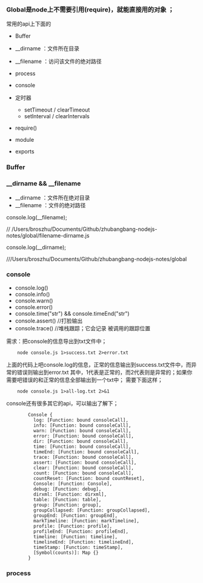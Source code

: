 ### Global是node上不需要引用(require)，就能直接用的对象 ；

常用的api上下面的

- Buffer

- __dirname     ：文件所在目录
- __filename    ：访问该文件的绝对路径
- process

- console
- 定时器
    - setTimeout    / clearTimeout
    - setInterval   / clearIntervals
    
- require()
- module
- exports

### Buffer


### __dirname && __filename

- __dirname     ：文件所在绝对目录
- __filename    ：文件的绝对路径

console.log(__filename);

// /Users/broszhu/Documents/Github/zhubangbang-nodejs-notes/global/filename-dirname.js


console.log(__dirname);

///Users/broszhu/Documents/Github/zhubangbang-nodejs-notes/global


### console

- console.log()
- console.info()
- console.warn()
- console.error()
- console.time("str") && console.timeEnd("str")
- console.assert()  //打脸输出
- console.trace()   //堆栈跟踪；它会记录 被调用的跟踪位置

需求：把console的信息导出到txt文件中；

        node console.js 1>success.txt 2>error.txt
        
上面的代码上吧console.log的信息，正常的信息输出到success.txt文件中，而异常的错误则输出到error.txt
其中，1代表是正常的，而2代表则是异常的；如果你需要吧错误的和正常的信息全部输出到一个txt中；
需要下面这样；

        node console.js 1>all-log.txt 2>&1


console还有很多其它的api，可以输出了解下；

            Console {
              log: [Function: bound consoleCall],
              info: [Function: bound consoleCall],
              warn: [Function: bound consoleCall],
              error: [Function: bound consoleCall],
              dir: [Function: bound consoleCall],
              time: [Function: bound consoleCall],
              timeEnd: [Function: bound consoleCall],
              trace: [Function: bound consoleCall],
              assert: [Function: bound consoleCall],
              clear: [Function: bound consoleCall],
              count: [Function: bound consoleCall],
              countReset: [Function: bound countReset],
              Console: [Function: Console],
              debug: [Function: debug],
              dirxml: [Function: dirxml],
              table: [Function: table],
              group: [Function: group],
              groupCollapsed: [Function: groupCollapsed],
              groupEnd: [Function: groupEnd],
              markTimeline: [Function: markTimeline],
              profile: [Function: profile],
              profileEnd: [Function: profileEnd],
              timeline: [Function: timeline],
              timelineEnd: [Function: timelineEnd],
              timeStamp: [Function: timeStamp],
              [Symbol(counts)]: Map {} 
            }

### process
